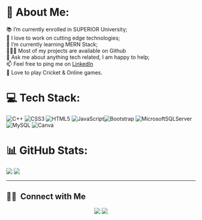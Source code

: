 # 💫 About Me:
📚 I’m currently enrolled in SUPERIOR University;<br>🤝 I love to work on cutting edge technologies;<br>🌱 I’m currently learning MERN Stack;<br>👨🏻‍💻 Most of my projects are available on Github<br>💬 Ask me about anything tech related, I am happy to help;<br>📫 Feel free to ping me on [LinkedIn](www.linkedin.com/in/zeeshan92322)<br>🔭 Love to play Cricket & Online games.


# 💻 Tech Stack:
 ![C++](https://img.shields.io/badge/c++-%2300599C.svg?style=for-the-badge&logo=c%2B%2B&logoColor=white) ![CSS3](https://img.shields.io/badge/css3-%231572B6.svg?style=for-the-badge&logo=css3&logoColor=white) ![HTML5](https://img.shields.io/badge/html5-%23E34F26.svg?style=for-the-badge&logo=html5&logoColor=white) ![JavaScript](https://img.shields.io/badge/javascript-%23323330.svg?style=for-the-badge&logo=javascript&logoColor=%23F7DF1E)![Bootstrap](https://img.shields.io/badge/bootstrap-%23563D7C.svg?style=for-the-badge&logo=bootstrap&logoColor=white) ![MicrosoftSQLServer](https://img.shields.io/badge/Microsoft%20SQL%20Sever-CC2927?style=for-the-badge&logo=microsoft%20sql%20server&logoColor=white) ![MySQL](https://img.shields.io/badge/mysql-%2300f.svg?style=for-the-badge&logo=mysql&logoColor=white) ![Canva](https://img.shields.io/badge/Canva-%2300C4CC.svg?style=for-the-badge&logo=Canva&logoColor=white) 
# 📊 GitHub Stats:
![](https://github-readme-stats.vercel.app/api?username=hmzaSaleem&theme=vue&hide_border=false&include_all_commits=false&count_private=false)
![](https://github-readme-stats.vercel.app/api/top-langs/?username=hmzaSaleem&theme=vue&hide_border=false&include_all_commits=false&count_private=false&layout=compact)

---
## 🤝🏻 &nbsp;Connect with Me
<p align="center">
<a href="https://www.linkedin.com/in/zeeshan92322"><img src="https://img.shields.io/badge/-Ahmad%20Zeeshan-0077B5?style=flat&logo=Linkedin&logoColor=white"/></a>
<a href="mailto:zesshan92322@gmail.com"><img src="https://img.shields.io/badge/-zesshan92322@gmail.com-D14836?style=flat&logo=Gmail&logoColor=white"/></a>
</p>
